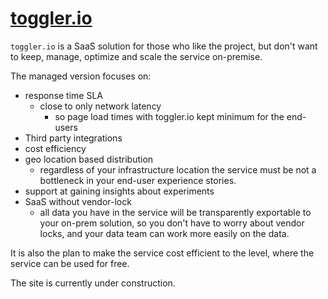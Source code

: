 # [toggler.io](https://toggler.io)

`toggler.io` is a SaaS solution for those who like the project,
but don't want to keep, manage, optimize and scale the service on-premise.

The managed version focuses on:
 
* response time SLA
  * close to only network latency
    * so page load times with toggler.io kept minimum for the end-users
* Third party integrations
* cost efficiency
* geo location based distribution
  * regardless of your infrastructure location
    the service must be not a bottleneck in your end-user experience stories.
* support at gaining insights about experiments
* SaaS without vendor-lock
  * all data you have in the service will be transparently exportable to your on-prem solution,
    so you don't have to worry about vendor locks,
    and your data team can work more easily on the data. 

It is also the plan to make the service cost efficient to the level,
where the service can be used for free.

The site is currently under construction.
